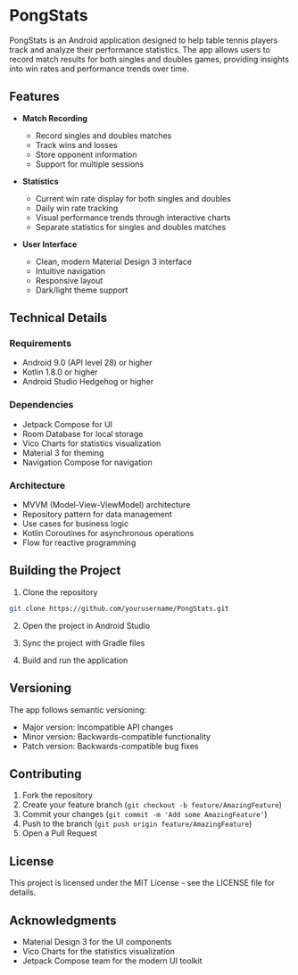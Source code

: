 # PongStats

PongStats is an Android application designed to help table tennis players track and analyze their performance statistics. The app allows users to record match results for both singles and doubles games, providing insights into win rates and performance trends over time.

## Features

- **Match Recording**
  - Record singles and doubles matches
  - Track wins and losses
  - Store opponent information
  - Support for multiple sessions

- **Statistics**
  - Current win rate display for both singles and doubles
  - Daily win rate tracking
  - Visual performance trends through interactive charts
  - Separate statistics for singles and doubles matches

- **User Interface**
  - Clean, modern Material Design 3 interface
  - Intuitive navigation
  - Responsive layout
  - Dark/light theme support

## Technical Details

### Requirements
- Android 9.0 (API level 28) or higher
- Kotlin 1.8.0 or higher
- Android Studio Hedgehog or higher

### Dependencies
- Jetpack Compose for UI
- Room Database for local storage
- Vico Charts for statistics visualization
- Material 3 for theming
- Navigation Compose for navigation

### Architecture
- MVVM (Model-View-ViewModel) architecture
- Repository pattern for data management
- Use cases for business logic
- Kotlin Coroutines for asynchronous operations
- Flow for reactive programming

## Building the Project

1. Clone the repository
```bash
git clone https://github.com/yourusername/PongStats.git
```

2. Open the project in Android Studio

3. Sync the project with Gradle files

4. Build and run the application

## Versioning

The app follows semantic versioning:
- Major version: Incompatible API changes
- Minor version: Backwards-compatible functionality
- Patch version: Backwards-compatible bug fixes

## Contributing

1. Fork the repository
2. Create your feature branch (`git checkout -b feature/AmazingFeature`)
3. Commit your changes (`git commit -m 'Add some AmazingFeature'`)
4. Push to the branch (`git push origin feature/AmazingFeature`)
5. Open a Pull Request

## License

This project is licensed under the MIT License - see the LICENSE file for details.

## Acknowledgments

- Material Design 3 for the UI components
- Vico Charts for the statistics visualization
- Jetpack Compose team for the modern UI toolkit
